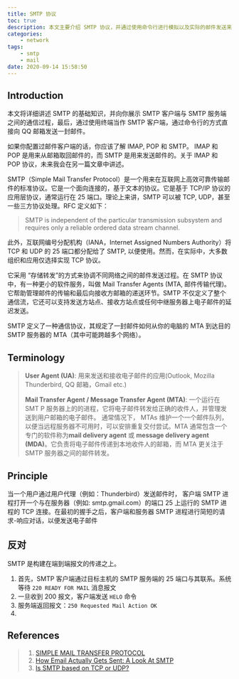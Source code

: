 ```yaml
---
title: SMTP 协议
toc: true
description: 本文主要介绍 SMTP 协议，并通过使用命令行进行模拟以及实际的邮件发送来熟悉 SMTP 协议。
categories:
    - network
tags:
    - smtp
    - mail
date: 2020-09-14 15:58:50
---
```


## Introduction

本文将详细讲述 SMTP 的基础知识，并向你展示 SMTP 客户端与 SMTP 服务端之间的通信过程，最后，通过使用终端当作 SMTP 客户端，通过命令行的方式直接向 QQ 邮箱发送一封邮件。

如果你配置过邮件客户端的话，你应该了解 IMAP, POP 和 SMTP。 IMAP 和 POP 是用来从邮箱取回邮件的，而 SMTP 是用来发送邮件的。关于 IMAP 和 POP 协议，未来我会在另一篇文章中讲述。

SMTP（Simple Mail Transfer Protocol）是一个用来在互联网上高效可靠传输邮件的标准协议。它是一个面向连接的，基于文本的协议。它是基于 TCP/IP 协议的应用层协议，通常运行在 25 端口。理论上来讲，SMTP 可以被 TCP, UDP，甚至一些三方协议处理。RFC 定义如下：

> SMTP is independent of the particular transmission subsystem and requires only a reliable ordered data stream channel.

此外，互联网编号分配机构（IANA，Internet Assigned Numbers Authority）将 TCP 和 UDP 的 25 端口都分配给了 SMTP, 以便使用。然而，在实际中，大多数组织和应用仅选择实现 TCP 协议。

它采用 “存储转发”的方式来协调不同网络之间的邮件发送过程。在 SMTP 协议中，有一种更小的软件服务，叫做 Mail Transfer Agents (MTA, 邮件传输代理)。它帮助管理邮件的传输和最后向接收方邮箱的递送环节。SMTP 不仅定义了整个通信流，它还可以支持发送方站点、接收方站点或任何中继服务器上电子邮件的延迟发送。

SMTP 定义了一种通信协议，其规定了一封邮件如何从你的电脑的 MTA 到达目的 SMTP 服务器的 MTA（其中可能跨越多个网络）。

## Terminology

> **User Agent (UA)**: 用来发送和接收电子邮件的应用(Outlook, Mozilla Thunderbird, QQ 邮箱，Gmail etc.)
>
> **Mail Transfer Agent / Message Transfer Agent (MTA)**: 一个运行在 SMT P 服务器上的的进程，它将电子邮件转发给正确的收件人，并管理发送到用户邮箱的电子邮件。
> 通常情况下， MTAs 维护一个一个邮件队列，以便当远程服务器不可用时，可以安排重复交付尝试。MTA 通常包含一个专门的软件称为**mail delivery agent** 或 **message delivery agent (MDA)**。它负责将电子邮件传递到本地收件人的邮箱，而 MTA 更关注于 SMTP 服务器之间的邮件转发。

## Principle

当一个用户通过用户代理（例如：Thunderbird）发送邮件时， 客户端 SMTP 进程打开一个与在服务器（例如: smtp.gmail.com）的端口 25 上运行的 SMTP 进程的 TCP 连接。在最初的握手之后，客户端和服务器 SMTP 进程进行简短的请求-响应对话，以便发送电子邮件

## 反对

SMTP 是构建在端到端报文的传递之上。

1. 首先，SMTP 客户端通过目标主机的 SMTP 服务端的 25 端口与其联系。系统等待 `220 READY FOR MAIL` 消息报文
2. 一旦收到 200 报文，客户端发送 `HELO` 命令
3. 服务端返回报文：`250 Requested Mail Action OK`
4.

## References

> 1. [SIMPLE MAIL TRANSFER PROTOCOL](https://medium.com/team-rover/simple-mail-transfer-protocol-f55df5e2aebd)
> 2. [How Email Actually Gets Sent: A Look At SMTP](https://medium.com/@aryamansharda/how-email-actually-gets-sent-e1b2402b3a26)
> 3. [Is SMTP based on TCP or UDP?](https://stackoverflow.com/questions/16809214/is-smtp-based-on-tcp-or-udp)
